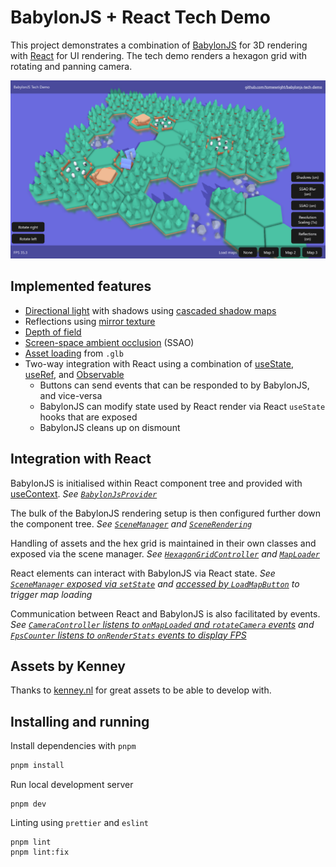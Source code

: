 # BabylonJS + React Tech Demo

This project demonstrates a combination of [BabylonJS](https://github.com/BabylonJS/Babylon.js) for 3D rendering with [React](https://react.dev/) for UI rendering. The tech demo renders a hexagon grid with rotating and panning camera.

![Screenshot](./docs/screenshot.png)

## Implemented features

- [Directional light](https://doc.babylonjs.com/features/featuresDeepDive/lights/lights_introduction#the-directional-light) with shadows using [cascaded shadow maps](https://doc.babylonjs.com/features/featuresDeepDive/lights/shadows_csm)
- Reflections using [mirror texture](https://doc.babylonjs.com/features/featuresDeepDive/materials/using/reflectionTexture#mirrortexture)
- [Depth of field](https://doc.babylonjs.com/features/featuresDeepDive/postProcesses/defaultRenderingPipeline#depth-of-field)
- [Screen-space ambient occlusion](https://doc.babylonjs.com/features/featuresDeepDive/postProcesses/SSAORenderPipeline) (SSAO)
- [Asset loading](https://doc.babylonjs.com/features/featuresDeepDive/importers/loadingFileTypes#how-to-use-scene-loader) from `.glb`
- Two-way integration with React using a combination of [useState](https://react.dev/reference/react/useState), [useRef](https://react.dev/reference/react/useRef), and [Observable](https://doc.babylonjs.com/features/featuresDeepDive/events/observables)
  - Buttons can send events that can be responded to by BabylonJS, and vice-versa
  - BabylonJS can modify state used by React render via React `useState` hooks that are exposed
  - BabylonJS cleans up on dismount

## Integration with React

BabylonJS is initialised within React component tree and provided with [useContext](https://react.dev/reference/react/useContext). _See [`BabylonJsProvider`](./src/BabylonJsProvider.tsx)_

The bulk of the BabylonJS rendering setup is then configured further down the component tree. _See [`SceneManager`](./src/SceneManager.ts) and [`SceneRendering`](./src/babylonjs/SceneRendering.ts)_

Handling of assets and the hex grid is maintained in their own classes and exposed via the scene manager. _See [`HexagonGridController`](./src/babylonjs/HexagonGridController.ts) and [`MapLoader`](./src/babylonjs/MapLoader.ts)_

React elements can interact with BabylonJS via React state. _See [`SceneManager` exposed via `setState`](./src/SceneManager.ts) and [accessed by `LoadMapButton`](./src/components/LoadMapButton.tsx) to trigger map loading_

Communication between React and BabylonJS is also facilitated by events. _See [`CameraController` listens to `onMapLoaded` and `rotateCamera` events](./src/babylonjs/CameraController.ts) and [`FpsCounter` listens to `onRenderStats` events to display FPS](./src/components/FpsCounter.tsx)_

## Assets by Kenney

Thanks to [kenney.nl](https://kenney.nl/) for great assets to be able to develop with.

## Installing and running

Install dependencies with `pnpm`

```sh
pnpm install
```

Run local development server

```
pnpm dev
```

Linting using `prettier` and `eslint`

```
pnpm lint
pnpm lint:fix
```
